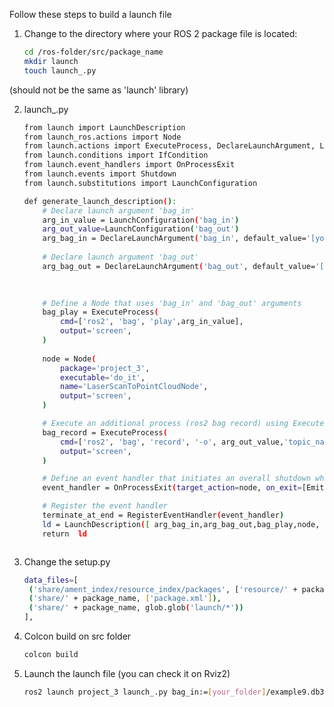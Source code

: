 Follow these steps to build a launch file

1. Change to the directory where your ROS 2 package file is located:

   ```bash
   cd /ros-folder/src/package_name
   mkdir launch
   touch launch_.py
(should not be the same as 'launch' library)

2. launch_.py
   ```bash
   from launch import LaunchDescription
   from launch_ros.actions import Node
   from launch.actions import ExecuteProcess, DeclareLaunchArgument, LogInfo, RegisterEventHandler, EmitEvent
   from launch.conditions import IfCondition
   from launch.event_handlers import OnProcessExit
   from launch.events import Shutdown
   from launch.substitutions import LaunchConfiguration
   
   def generate_launch_description():
       # Declare launch argument 'bag_in'
       arg_in_value = LaunchConfiguration('bag_in')
       arg_out_value=LaunchConfiguration('bag_out')
       arg_bag_in = DeclareLaunchArgument('bag_in', default_value='[your_folder]/example9.db3', description='Input bag file path')
       
       # Declare launch argument 'bag_out'
       arg_bag_out = DeclareLaunchArgument('bag_out', default_value='[change_it_to_your_folder]/example10.db3', description='Output bag file path')
       
   
       
       # Define a Node that uses 'bag_in' and 'bag_out' arguments
       bag_play = ExecuteProcess(
           cmd=['ros2', 'bag', 'play',arg_in_value],
           output='screen',
       )
       
       node = Node(
           package='project_3',
           executable='do_it',
           name='LaserScanToPointCloudNode',
           output='screen',
       )
   
       # Execute an additional process (ros2 bag record) using ExecuteProcess
       bag_record = ExecuteProcess(
           cmd=['ros2', 'bag', 'record', '-o', arg_out_value,'topic_name', '/point_cloud'],
           output='screen',
       )
   
       # Define an event handler that initiates an overall shutdown when 'node' exits
       event_handler = OnProcessExit(target_action=node, on_exit=[EmitEvent(event=Shutdown())])
   
       # Register the event handler
       terminate_at_end = RegisterEventHandler(event_handler)
       ld = LaunchDescription([ arg_bag_in,arg_bag_out,bag_play,node, bag_record,terminate_at_end])
       return  ld
   


2. Change the setup.py

   ```bash
   data_files=[
    ('share/ament_index/resource_index/packages', ['resource/' + package_name]),
    ('share/' + package_name, ['package.xml']),
    ('share/' + package_name, glob.glob('launch/*'))
   ],

3. Colcon build on src folder

   ```bash
   colcon build

4. Launch the launch file (you can check it on Rviz2)

   ```bash
   ros2 launch project_3 launch_.py bag_in:=[your_folder]/example9.db3
